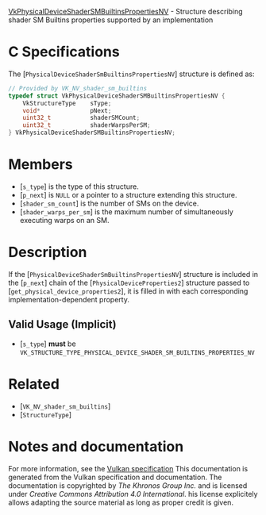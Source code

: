 [VkPhysicalDeviceShaderSMBuiltinsPropertiesNV](https://www.khronos.org/registry/vulkan/specs/1.3-extensions/man/html/VkPhysicalDeviceShaderSMBuiltinsPropertiesNV.html) - Structure describing shader SM Builtins properties supported by an implementation

# C Specifications
The [`PhysicalDeviceShaderSmBuiltinsPropertiesNV`] structure is defined
as:
```c
// Provided by VK_NV_shader_sm_builtins
typedef struct VkPhysicalDeviceShaderSMBuiltinsPropertiesNV {
    VkStructureType    sType;
    void*              pNext;
    uint32_t           shaderSMCount;
    uint32_t           shaderWarpsPerSM;
} VkPhysicalDeviceShaderSMBuiltinsPropertiesNV;
```

# Members
- [`s_type`] is the type of this structure.
- [`p_next`] is `NULL` or a pointer to a structure extending this structure.
- [`shader_sm_count`] is the number of SMs on the device.
- [`shader_warps_per_sm`] is the maximum number of simultaneously executing warps on an SM.

# Description
If the [`PhysicalDeviceShaderSmBuiltinsPropertiesNV`] structure is included in the [`p_next`] chain of the
[`PhysicalDeviceProperties2`] structure passed to
[`get_physical_device_properties2`], it is filled in with each
corresponding implementation-dependent property.
## Valid Usage (Implicit)
-  [`s_type`] **must**  be `VK_STRUCTURE_TYPE_PHYSICAL_DEVICE_SHADER_SM_BUILTINS_PROPERTIES_NV`

# Related
- [`VK_NV_shader_sm_builtins`]
- [`StructureType`]

# Notes and documentation
For more information, see the [Vulkan specification](https://www.khronos.org/registry/vulkan/specs/1.3-extensions/html/vkspec.html)
This documentation is generated from the Vulkan specification and documentation.
The documentation is copyrighted by *The Khronos Group Inc.* and is licensed under *Creative Commons Attribution 4.0 International*.
his license explicitely allows adapting the source material as long as proper credit is given.
        